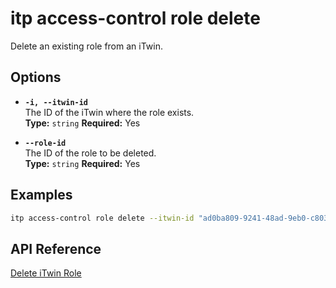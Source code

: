 # itp access-control role delete

Delete an existing role from an iTwin.

## Options

- **`-i, --itwin-id`**  
  The ID of the iTwin where the role exists.  
  **Type:** `string` **Required:** Yes

- **`--role-id`**  
  The ID of the role to be deleted.  
  **Type:** `string` **Required:** Yes

## Examples

```bash
itp access-control role delete --itwin-id "ad0ba809-9241-48ad-9eb0-c8038c1a1d51" --role-id "role1-id"
```

## API Reference

[Delete iTwin Role](https://developer.bentley.com/apis/access-control-v2/operations/delete-itwin-role/)
